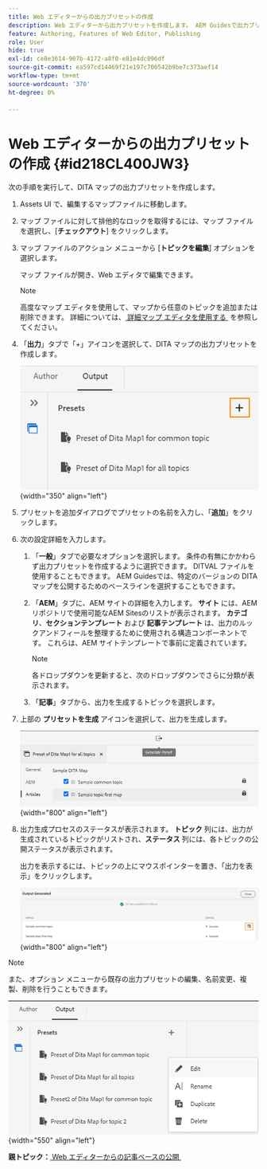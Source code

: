 ```yaml
---
title: Web エディターからの出力プリセットの作成
description: Web エディターから出力プリセットを作成します。 AEM Guidesで出力プリセットを編集、名前変更、複製、削除する方法について説明します。
feature: Authoring, Features of Web Editor, Publishing
role: User
hide: true
exl-id: ce8e3614-907b-4172-a8f0-e81e4dc096df
source-git-commit: ea597cd14469f21e197c700542b9be7c373aef14
workflow-type: tm+mt
source-wordcount: '370'
ht-degree: 0%

---
```


# Web エディターからの出力プリセットの作成 {#id218CL400JW3}

次の手順を実行して、DITA マップの出力プリセットを作成します。

1. Assets UI で、編集するマップファイルに移動します。

1. マップ ファイルに対して排他的なロックを取得するには、マップ ファイルを選択し、[**チェックアウト**] をクリックします。

1. マップ ファイルのアクション メニューから [**トピックを編集**] オプションを選択します。

   マップ ファイルが開き、Web エディタで編集できます。

   >[!NOTE]
   >
   > 高度なマップ エディタを使用して、マップから任意のトピックを追加または削除できます。 詳細については、[&#x200B; 詳細マップ エディタを使用する &#x200B;](map-editor-advanced-map-editor.md#) を参照してください。

1. 「**出力**」タブで「+」アイコンを選択して、DITA マップの出力プリセットを作成します。

   ![](images/output-tab-preset_cs.png){width="350" align="left"}

1. プリセットを追加ダイアログでプリセットの名前を入力し、「**追加**」をクリックします。

1. 次の設定詳細を入力します。

   1. 「**一般**」タブで必要なオプションを選択します。 条件の有無にかかわらず出力プリセットを作成するように選択できます。 DITVAL ファイルを使用することもできます。 AEM Guidesでは、特定のバージョンの DITA マップを公開するためのベースラインを選択することもできます。
   1. 「**AEM**」タブに、AEM サイトの詳細を入力します。 **サイト** には、AEM リポジトリで使用可能なAEM Sitesのリストが表示されます。 **カテゴリ**、**セクションテンプレート** および **記事テンプレート** は、出力のルックアンドフィールを整理するために使用される構造コンポーネントです。 これらは、AEM サイトテンプレートで事前に定義されています。

      >[!NOTE]
      >
      > 各ドロップダウンを更新すると、次のドロップダウンでさらに分類が表示されます。

   1. 「**記事**」タブから、出力を生成するトピックを選択します。
1. 上部の **プリセットを生成** アイコンを選択して、出力を生成します。

   ![](images/add-preset-articles-tab_cs.png){width="800" align="left"}

1. 出力生成プロセスのステータスが表示されます。 **トピック** 列には、出力が生成されているトピックがリストされ、**ステータス** 列には、各トピックの公開ステータスが表示されます。

   出力を表示するには、トピックの上にマウスポインターを置き、「出力を表示」をクリックします。

   ![](images/add-preset-output-generated_cs.png){width="800" align="left"}


>[!NOTE]
>
> また、オプション メニューから既存の出力プリセットの編集、名前変更、複製、削除を行うこともできます。

![](images/edit-preset_cs.png){width="550" align="left"}

**親トピック：**&#x200B;[&#x200B; Web エディターからの記事ベースの公開 &#x200B;](web-editor-article-publishing.md)
